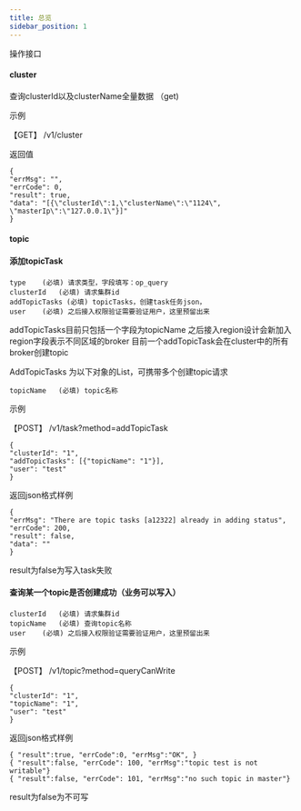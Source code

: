 ```yaml
---
title: 总览
sidebar_position: 1
---
```


操作接口

#### cluster
查询clusterId以及clusterName全量数据 （get)

示例

【GET】 /v1/cluster

返回值

    {
    "errMsg": "",
    "errCode": 0,
    "result": true,
    "data": "[{\"clusterId\":1,\"clusterName\":\"1124\", \"masterIp\":\"127.0.0.1\"}]"
    }

#### topic

#### 添加topicTask

    type	(必填) 请求类型，字段填写：op_query
    clusterId	(必填) 请求集群id
    addTopicTasks (必填) topicTasks，创建task任务json，
    user	(必填) 之后接入权限验证需要验证用户，这里预留出来

addTopicTasks目前只包括一个字段为topicName
之后接入region设计会新加入region字段表示不同区域的broker
目前一个addTopicTask会在cluster中的所有broker创建topic


AddTopicTasks 为以下对象的List，可携带多个创建topic请求

    topicName	(必填) topic名称

示例

【POST】 /v1/task?method=addTopicTask

    {
    "clusterId": "1",
    "addTopicTasks": [{"topicName": "1"}],
    "user": "test"
    }

返回json格式样例

    {
    "errMsg": "There are topic tasks [a12322] already in adding status",
    "errCode": 200,
    "result": false,
    "data": ""
    }

result为false为写入task失败


#### 查询某一个topic是否创建成功（业务可以写入）

    clusterId	(必填) 请求集群id
    topicName   (必填) 查询topic名称
    user	(必填) 之后接入权限验证需要验证用户，这里预留出来


示例

【POST】 /v1/topic?method=queryCanWrite

    {
    "clusterId": "1",
    "topicName": "1",
    "user": "test"
    }


返回json格式样例

    { "result":true, "errCode":0, "errMsg":"OK", }
    { "result":false, "errCode": 100, "errMsg":"topic test is not writable"}
    { "result":false, "errCode": 101, "errMsg":"no such topic in master"}

result为false为不可写